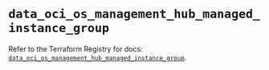# `data_oci_os_management_hub_managed_instance_group`

Refer to the Terraform Registry for docs: [`data_oci_os_management_hub_managed_instance_group`](https://registry.terraform.io/providers/oracle/oci/6.18.0/docs/data-sources/os_management_hub_managed_instance_group).
